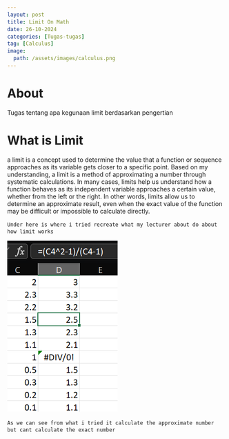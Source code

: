 ```yaml
---
layout: post
title: Limit On Math
date: 26-10-2024
categories: [Tugas-tugas]
tag: [Calculus]
image:
  path: /assets/images/calculus.png
---
```


# About
Tugas tentang apa kegunaan limit berdasarkan pengertian


# What is Limit
 a limit is a concept used to determine the value that a function or sequence approaches as its variable gets closer to a specific point. Based on my understanding, a limit is a method of approximating a number through systematic calculations. In many cases, limits help us understand how a function behaves as its independent variable approaches a certain value, whether from the left or the right. In other words, limits allow us to determine an approximate result, even when the exact value of the function may be difficult or impossible to calculate directly.

 ```
 Under here is where i tried recreate what my lecturer about do about how limit works
 ```

![Desktop View](/assets/images/calculus2.png)


```
As we can see from what i tried it calculate the approximate number but cant calculate the exact number 
```